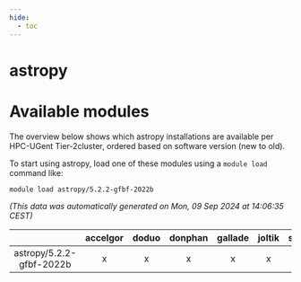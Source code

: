 ```yaml
---
hide:
  - toc
---
```


astropy
=======

# Available modules


The overview below shows which astropy installations are available per HPC-UGent Tier-2cluster, ordered based on software version (new to old).

To start using astropy, load one of these modules using a `module load` command like:

```shell
module load astropy/5.2.2-gfbf-2022b
```

*(This data was automatically generated on Mon, 09 Sep 2024 at 14:06:35 CEST)*  

| |accelgor|doduo|donphan|gallade|joltik|shinx|skitty|
| :---: | :---: | :---: | :---: | :---: | :---: | :---: | :---: |
|astropy/5.2.2-gfbf-2022b|x|x|x|x|x|x|x|
